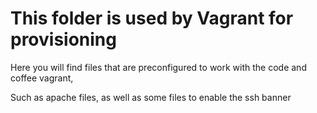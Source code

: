 # This folder is used by Vagrant for provisioning

Here you will find files that are preconfigured to work with the code and coffee vagrant,

Such as apache files, as well as some files to enable the ssh banner
